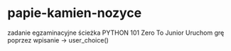 # papie-kamien-nozyce
zadanie egzaminacyjne ścieżka PYTHON 101 Zero To Junior
Uruchom grę poprzez wpisanie -> user_choice()
